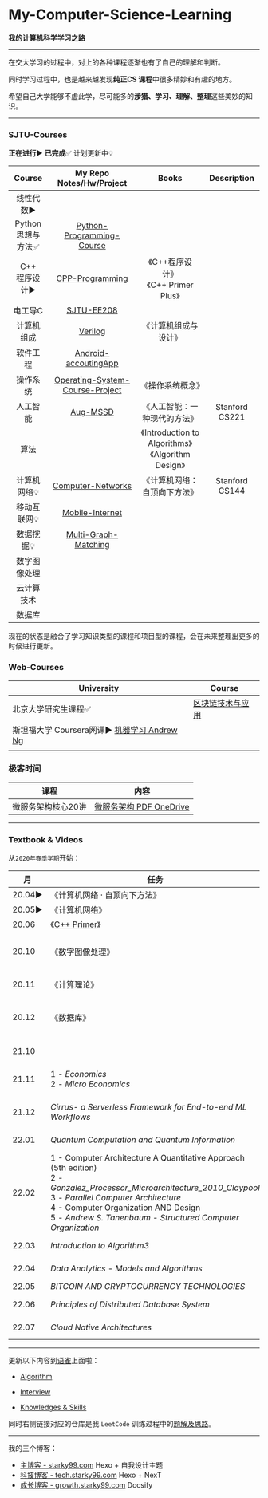# My-Computer-Science-Learning

**我的计算机科学学习之路**

---

在交大学习的过程中，对上的各种课程逐渐也有了自己的理解和判断。

同时学习过程中，也是越来越发现**纯正CS 课程**中很多精妙和有趣的地方。

希望自己大学能够不虚此学，尽可能多的**涉猎、学习、理解、整理**这些美妙的知识。

---

### SJTU-Courses

**正在进行**▶	**已完成**✅ 计划更新中💡


|        Course         |                 My Repo<br>Notes/Hw/Project                  |                         Books                          |    Description    |
| :------------------------: | :----------------------------------------------------------: | :----------------------------------------------------: | :------------: |
|       线性代数▶       |  |                                                        |                |
| Python<br>思想与方法✅ | [Python-Programming-Course](https://github.com/david990917/Python-Programming-Course) |                                                        |                |
|   C++<br>程序设计▶    | [CPP-Programming](https://github.com/david990917/CPP-PROGRAMMING) |         《C++程序设计》<br>《C++ Primer Plus》         |                |
|        电工导C        |   [SJTU-EE208](https://github.com/david990917/SJTU-EE208)    |                                                        |                |
|      计算机组成       |      [Verilog](https://github.com/david990917/Verilog)       |                  《计算机组成与设计》                  |                |
|       软件工程       | [Android-accoutingApp](https://github.com/david990917/Android-accoutingApp) |                                                        |                |
|       操作系统        | [Operating-System-Course-Project](https://github.com/david990917/Operating-System-Course-Project) |                    《操作系统概念》                    |                |
|       人工智能        |     [Aug-MSSD](https://github.com/david990917/Aug-MSSD)      |              《人工智能：一种现代的方法》              | Stanford CS221 |
|         算法          |                                                              | 《Introduction to Algorithms》<br>《Algorithm Design》 |                |
|      计算机网络💡      | [Computer-Networks](https://github.com/david990917/Computer-Networks) |              《计算机网络：自顶向下方法》              | Stanford CS144 |
|      移动互联网💡      | [Mobile-Internet](https://github.com/david990917/Mobile-Internet) |                                                        |                |
| 数据挖掘💡 | [ Multi-Graph-Matching](https://github.com/david990917/Multi-Graph-Matching) |                                                        |                |
| 数字图像处理 |  | | |
| 云计算技术 |  | | |
| 数据库 | | | |

现在的状态是融合了学习知识类型的课程和项目型的课程，会在未来整理出更多的时候进行更新。

### Web-Courses

| University                                                   | Course                                                       |
| ------------------------------------------------------------ | ------------------------------------------------------------ |
| 北京大学研究生课程✅                                          | [区块链技术与应用](https://github.com/david990917/BlockChain-Technology-and-Application) |
| 斯坦福大学 Coursera网课▶ [机器学习 Andrew Ng](https://www.coursera.org/learn/machine-learning) |                                                              |
|                                                              |                                                              |

### 极客时间

| 课程               | 内容                                                         |
| ------------------ | ------------------------------------------------------------ |
| 微服务架构核心20讲 | [微服务架构 PDF OneDrive](https://sjtueducn-my.sharepoint.com/:b:/g/personal/hwliu2017_sjtu_edu_cn/EYsEPMiBf5NAj0oXZE9rb6EBfgbzohpqzPVA8qCcu4K-Yg?e=fjKMOu) |



---

### Textbook & Videos

从`2020年春季学期`开始：

| 月     | 任务                                                         | 简介                              |
| ------ | ------------------------------------------------------------ | --------------------------------- |
| 20.04▶ | 《计算机网络 · 自顶向下方法》                                |                                   |
| 20.05▶ | 《计算机网络》                                               |                                   |
| 20.06  | 《[C++ Primer](https://github.com/david990917/My-Computer-Science-Learning/tree/master/Book/C%2B%2B%20Primer)》 | C++ 冲冲冲                        |
| 20.10  | 《数字图像处理》                                             | 课程考试，以知识性学习为主        |
| 20.11  | 《计算理论》                                                 | 神奇的计算机理论课程              |
| 20.12  | 《数据库》                                                   | 课程考试，选择题目应试            |
|        |                                                              |                                   |
| 21.10  |                                                              | Distributed System 1,7            |
| 21.11  | 1 - *Economics*<br>2 - *Micro Economics*                     | Principle of Economic 1,0         |
| 21.12  | *Cirrus- a Serverless Framework for End-to-end ML Workflows* | Serverless Seminar 1,0            |
| 22.01  | *Quantum Computation and Quantum Information*                | Quantum Computing                 |
| 22.02  | 1 - Computer Architecture A Quantitative Approach (5th edition)<br>2 - *Gonzalez_Processor_Microarchitecture_2010_Claypool*<br>3 - *Parallel Computer Architecture*<br>4 - Computer Organization AND Design<br>5 - *Andrew S. Tanenbaum - Structured Computer Organization* | Advanced Computer Achitecture 1,0 |
| 22.03  | *Introduction to Algorithm3*                                 | Advanced Algorithm                |
| 22.04  | *Data Analytics - Models and Algorithms*                     | Data Mining 1,0                   |
| 22.05  | *BITCOIN AND CRYPTOCURRENCY TECHNOLOGIES*                    | BlockChain                        |
| 22.06  | *Principles of Distributed Database System*                  | Cloud Database                    |
| 22.07  | *Cloud Native Architectures*                                 | Cloud Computing                   |

---

更新以下内容到[语雀]()上面啦：

- [Algorithm](https://www.yuque.com/starky/agd296)

- [Interview](https://www.yuque.com/starky/xx03t8)

- [Knowledges & Skills](https://www.yuque.com/starky/sqn8gh) 

同时右侧链接对应的仓库是我 `LeetCode` 训练过程中的[题解及思路](https://github.com/david990917/My-LeetCode-Solutions)。

---

我的三个博客：

- [主博客 - starky99.com](https://starky99.com/) Hexo + 自我设计主题
- [科技博客 - tech.starky99.com](https://tech.starky99.com/) Hexo + NexT
- [成长博客 - growth.starky99.com](https://growth.starky99.com/) Docsify


